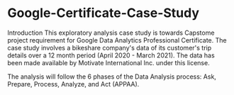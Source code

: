 # Google-Certificate-Case-Study

Introduction
This exploratory analysis case study is towards Capstome project requirement for Google Data Analytics Professional Certificate. The case study involves a bikeshare company's data of its customer's trip details over a 12 month period (April 2020 - March 2021). The data has been made available by Motivate International Inc. under this license.

The analysis will follow the 6 phases of the Data Analysis process: Ask, Prepare, Process, Analyze, and Act (APPAA).
